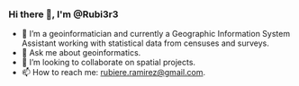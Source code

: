 ###  Hi there 👋, I'm @Rubi3r3
- 🔭 I’m a geoinformatician and currently a Geographic Information System Assistant working with statistical data from censuses and surveys. 
- 💬 Ask me about geoinformatics.
- 👯 I’m looking to collaborate on spatial projects.
- 📫 How to reach me: rubiere.ramirez@gmail.com.



<!--
**Rubi3r3/Rubi3r3** is a ✨ _special_ ✨ repository because its `README.md` (this file) appears on your GitHub profile.

Here are some ideas to get you started:

- 🔭 I’m currently working on ...
- 🌱 I’m currently learning ...
- 👯 I’m looking to collaborate on ...
- 🤔 I’m looking for help with ...
- 💬 Ask me about ...
- 📫 How to reach me: ...
- 😄 Pronouns: ...
- ⚡ Fun fact: ...
-->
